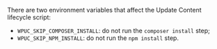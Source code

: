 There are two environment variables that affect the Update Content lifecycle script:
  * `WPUC_SKIP_COMPOSER_INSTALL`: do not run the `composer install` step;
  * `WPUC_SKIP_NPM_INSTALL`: do not run the `npm install` step.

